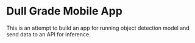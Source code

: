 # Dull Grade Mobile App

This is an attempt to build an app for running object detection model and send data to an API for inference.

